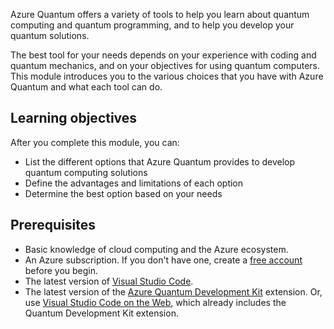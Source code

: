 Azure Quantum offers a variety of tools to help you learn about quantum computing and quantum programming, and to help you develop your quantum solutions.

The best tool for your needs depends on your experience with coding and quantum mechanics, and on your objectives for using quantum computers. This module introduces you to the various choices that you have with Azure Quantum and what each tool can do.

## Learning objectives

After you complete this module, you can:

- List the different options that Azure Quantum provides to develop quantum computing solutions
- Define the advantages and limitations of each option
- Determine the best option based on your needs

## Prerequisites

- Basic knowledge of cloud computing and the Azure ecosystem.
- An Azure subscription. If you don't have one, create a [free account](https://azure.microsoft.com/free/?WT.mc_id=academic-15963-cxa) before you begin.
- The latest version of [Visual Studio Code](https://code.visualstudio.com/download).
- The latest version of the [Azure Quantum Development Kit](https://marketplace.visualstudio.com/items?itemName=quantum.qsharp-lang-vscode) extension. Or, use [Visual Studio Code on the Web](https://vscode.dev/quantum), which already includes the Quantum Development Kit extension.
